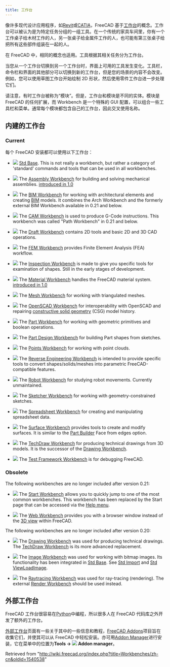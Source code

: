 ```yaml
---
title: 工作台
---
```


像许多现代设计应用程序，如[Revit](http://en.wikipedia.org/wiki/Revit "wikipedia:Revit")或[CATIA](http://en.wikipedia.org/wiki/CATIA "wikipedia:CATIA")，FreeCAD 基于[工作台](http://en.wikipedia.org/wiki/Workbench "wikipedia:Workbench")的概念。工作台可以被认为是为特定任务分组的一组工具。在一个传统的家具车间里，你有一个工作桌子给木材工作的人，另一张桌子给金属件工作的人，也可能有第三张桌子给把所有这些部件组装在一起的人。

在 FreeCAD 中，相同的概念也适用。工具根据其相关任务分为工作台。

当您从一个工作台切换到另一个工作台时，界面上可用的工具发生变化。工具栏，命令栏和界面的其他部分可以切换到新的工作台，但是您的场景的内容不会改变。例如，您可以使用草图工作台开始绘制 2D 形状，然后使用零件工作台进一步处理它们。

请注意，有时工作台被称为“模块”。但是，工作台和模块是不同的实体。模块是 FreeCAD 的任何扩展，而 Workbench 是一个特殊的 GUI 配置，可以组合一些工具栏和菜单。通常每个模块都包含自己的工作台，因此交叉使用名称。

## 内建的工作台

### Current

每个 FreeCAD 安装都可以使用以下工作台：

- ![](/images/Freecad.svg) [Std Base](/Std_Base "Std Base"). This is not really a workbench, but rather a category of 'standard' commands and tools that can be used in all workbenches.

- ![](/images/Workbench_Assembly.svg) The [Assembly Workbench](/Assembly_Workbench "Assembly Workbench") for building and solving mechanical assemblies. [introduced in 1.0](/Release_notes_1.0 "Release notes 1.0")

- ![](/images/Workbench_BIM.svg) The [BIM Workbench](/BIM_Workbench "BIM Workbench") for working with architectural elements and creating [BIM](https://en.wikipedia.org/wiki/Building_information_modeling) models. It combines the Arch Workbench and the formerly external BIM Workbench available in 0.21 and below.

- ![](/images/Workbench_CAM.svg) The [CAM Workbench](/CAM_Workbench "CAM Workbench") is used to produce G-Code instructions. This workbench was called "Path Workbench" in 0.21 and below.

- ![](/images/Workbench_Draft.svg) The [Draft Workbench](/Draft_Workbench "Draft Workbench") contains 2D tools and basic 2D and 3D CAD operations.

- ![](/images/Workbench_FEM.svg) The [FEM Workbench](/FEM_Workbench "FEM Workbench") provides Finite Element Analysis (FEA) workflow.

- ![](/images/Workbench_Inspection.svg) The [Inspection Workbench](/Inspection_Workbench "Inspection Workbench") is made to give you specific tools for examination of shapes. Still in the early stages of development.

- ![](/images/Workbench_Material.svg) The [Material Workbench](/Material_Workbench "Material Workbench") handles the FreeCAD material system. [introduced in 1.0](/Release_notes_1.0 "Release notes 1.0")

- ![](/images/Workbench_Mesh.svg) The [Mesh Workbench](/Mesh_Workbench "Mesh Workbench") for working with triangulated meshes.

- ![](/images/Workbench_OpenSCAD.svg) The [OpenSCAD Workbench](/OpenSCAD_Workbench "OpenSCAD Workbench") for interoperability with OpenSCAD and repairing [constructive solid geometry](/Constructive_solid_geometry "Constructive solid geometry") (CSG) model history.

- ![](/images/Workbench_Part.svg) The [Part Workbench](/Part_Workbench "Part Workbench") for working with geometric primitives and boolean operations.

- ![](/images/Workbench_PartDesign.svg) The [Part Design Workbench](/PartDesign_Workbench "PartDesign Workbench") for building Part shapes from sketches.

- ![](/images/Workbench_Points.svg) The [Points Workbench](/Points_Workbench "Points Workbench") for working with point clouds.

- ![](/images/Workbench_Reverse_Engineering.svg) The [Reverse Engineering Workbench](/Reverse_Engineering_Workbench "Reverse Engineering Workbench") is intended to provide specific tools to convert shapes/solids/meshes into parametric FreeCAD-compatible features.

- ![](/images/Workbench_Robot.svg) The [Robot Workbench](/Robot_Workbench "Robot Workbench") for studying robot movements. Currently unmaintained.

- ![](/images/Workbench_Sketcher.svg) The [Sketcher Workbench](/Sketcher_Workbench "Sketcher Workbench") for working with geometry-constrained sketches.

- ![](/images/Workbench_Spreadsheet.svg) The [Spreadsheet Workbench](/Spreadsheet_Workbench "Spreadsheet Workbench") for creating and manipulating spreadsheet data.

- ![](/images/Workbench_Surface.svg) The [Surface Workbench](/Surface_Workbench "Surface Workbench") provides tools to create and modify surfaces. It is similar to the [Part Builder](/Part_Builder "Part Builder") Face from edges option.

- ![](/images/Workbench_TechDraw.svg) The [TechDraw Workbench](/TechDraw_Workbench "TechDraw Workbench") for producing technical drawings from 3D models. It is the successor of the [Drawing Workbench](/Drawing_Workbench "Drawing Workbench").

- ![](/images/Workbench_Test.svg) The [Test Framework Workbench](/Testing "Testing") is for debugging FreeCAD.

### Obsolete

The following workbenches are no longer included after version 0.21:

- ![](/images/Workbench_Start.svg) The [Start Workbench](/Start_Workbench "Start Workbench") allows you to quickly jump to one of the most common workbenches. This workbench has been replaced by the Start page that can be accessed via the [Help menu](/Std_Help_Menu "Std Help Menu").

- ![](/images/Workbench_Web.svg) The [Web Workbench](/Web_Workbench "Web Workbench") provides you with a browser window instead of the [3D view](/3D_view "3D view") within FreeCAD.

The following workbenches are no longer included after version 0.20:

- ![](/images/Workbench_Drawing.svg) The [Drawing Workbench](/Drawing_Workbench "Drawing Workbench") was used for producing technical drawings. The [TechDraw Workbench](/TechDraw_Workbench "TechDraw Workbench") is its more advanced replacement.

- ![](/images/Workbench_Image.svg) The [Image Workbench](/Image_Workbench "Image Workbench") was used for working with bitmap images. Its functionality has been integrated in [Std Base](/Std_Base "Std Base"). See [Std Import](/Std_Import "Std Import") and [Std ViewLoadImage](/Std_ViewLoadImage "Std ViewLoadImage").

- ![](/images/Workbench_Raytracing.svg) The [Raytracing Workbench](/Raytracing_Workbench "Raytracing Workbench") was used for ray-tracing (rendering). The external [Render Workbench](https://github.com/FreeCAD/FreeCAD-render) should be used instead.

## 外部工作台

FreeCAD 工作台很容易在[Python](http://www.python.org)中编程，所以很多人在 FreeCAD 代码库之外开发了额外的工作台。

[外部工作台](/External_workbenches/zh-cn "External workbenches/zh-cn")页面有一些关于其中的一些信息和教程，[FreeCAD Addons](https://github.com/FreeCAD/FreeCAD-addons)项目旨在收集它们，并使其可以从 FreeCAD 中轻松安装。亦可用[Addon Manager](/Std_AddonMgr "Std AddonMgr")进行安装，它在菜单中的位置为**Tools → ![](/images/Std_AddonMgr.svg) Addon manager**。

Retrieved from "<http://wiki.freecad.org/index.php?title=Workbenches/zh-cn&oldid=1540538>"

